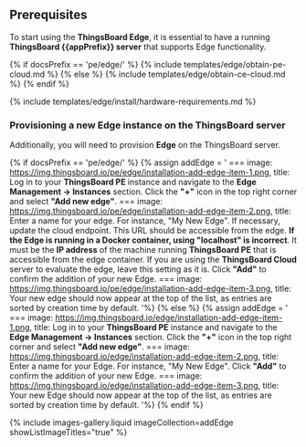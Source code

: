 ## Prerequisites

To start using the **ThingsBoard Edge**, it is essential to have a running **ThingsBoard {{appPrefix}} server** that supports Edge functionality.

{% if docsPrefix == 'pe/edge/' %}
{% include templates/edge/obtain-pe-cloud.md %}
{% else %}
{% include templates/edge/obtain-ce-cloud.md %}
{% endif %}

{% include templates/edge/install/hardware-requirements.md %}

### Provisioning a new Edge instance on the ThingsBoard server

Additionally, you will need to provision **Edge** on the ThingsBoard server.

{% if docsPrefix == 'pe/edge/' %}
{% assign addEdge = '
    ===
        image: https://img.thingsboard.io/pe/edge/installation-add-edge-item-1.png,
        title: Log in to your **ThingsBoard PE** instance and navigate to the **Edge Management -> Instances** section. Click the **"+"** icon in the top right corner and select **"Add new edge"**.
    ===
        image: https://img.thingsboard.io/pe/edge/installation-add-edge-item-2.png,
        title: Enter a name for your edge. For instance, "My New Edge". If necessary, update the cloud endpoint. This URL should be accessible from the edge. **If the Edge is running in a Docker container, using "localhost" is incorrect**. It must be the **IP address** of the machine running **ThingsBoard PE** that is accessible from the edge container. If you are using the **ThingsBoard Cloud** server to evaluate the edge, leave this setting as it is. Click **"Add"** to confirm the addition of your new Edge.
    ===
        image: https://img.thingsboard.io/pe/edge/installation-add-edge-item-3.png,
        title: Your new edge should now appear at the top of the list, as entries are sorted by creation time by default.
'%}
{% else %}
{% assign addEdge = '
    ===
        image: https://img.thingsboard.io/edge/installation-add-edge-item-1.png,
        title: Log in to your **ThingsBoard PE** instance and navigate to the **Edge Management -> Instances** section. Click the **"+"** icon in the top right corner and select **"Add new edge"**.
    ===
        image: https://img.thingsboard.io/edge/installation-add-edge-item-2.png,
        title: Enter a name for your Edge. For instance, "My New Edge". Click **"Add"** to confirm the addition of your new Edge.
    ===
        image: https://img.thingsboard.io/edge/installation-add-edge-item-3.png,
        title: Your new Edge should now appear at the top of the list, as entries are sorted by creation time by default.
'%}
{% endif %}

{% include images-gallery.liquid imageCollection=addEdge showListImageTitles="true" %}